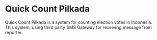# Quick Count Pilkada

Quick Count Pilkada is a system for counting election votes in Indonesia.
This system, using third party SMS Gateway for receiving message from reporter.

